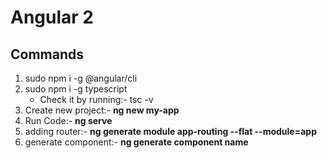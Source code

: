# Angular 2

## Commands
1. sudo npm i -g @angular/cli
2. sudo npm i -g typescript
   * Check it by running:- tsc -v
3. Create new project:- __ng new my-app__
4. Run Code:- __ng serve__
5. adding router:- __ng generate module app-routing --flat --module=app__
6. generate component:- __ng generate component name__
